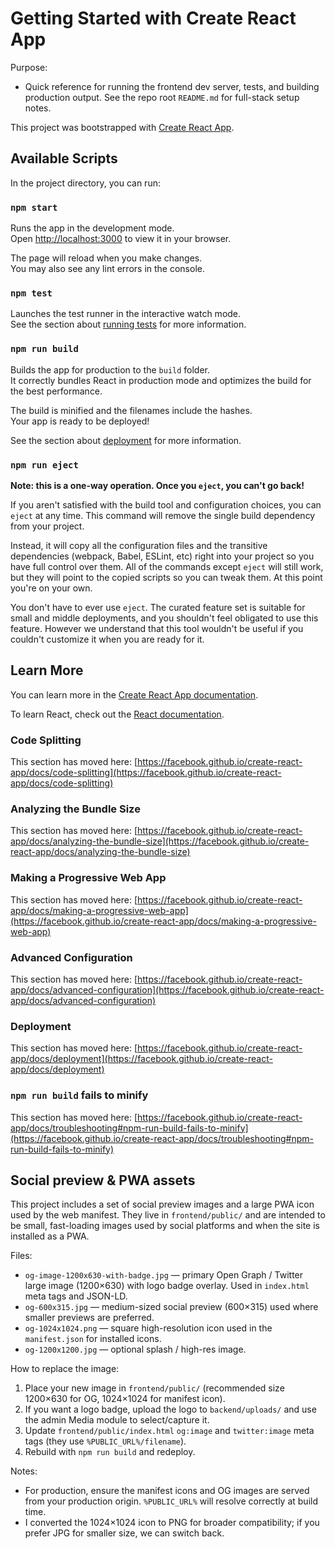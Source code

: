 # Getting Started with Create React App

Purpose:
- Quick reference for running the frontend dev server, tests, and building
	production output. See the repo root `README.md` for full-stack setup notes.

This project was bootstrapped with [Create React App](https://github.com/facebook/create-react-app).

## Available Scripts

In the project directory, you can run:

### `npm start`

Runs the app in the development mode.\
Open [http://localhost:3000](http://localhost:3000) to view it in your browser.

The page will reload when you make changes.\
You may also see any lint errors in the console.

### `npm test`

Launches the test runner in the interactive watch mode.\
See the section about [running tests](https://facebook.github.io/create-react-app/docs/running-tests) for more information.

### `npm run build`

Builds the app for production to the `build` folder.\
It correctly bundles React in production mode and optimizes the build for the best performance.

The build is minified and the filenames include the hashes.\
Your app is ready to be deployed!

See the section about [deployment](https://facebook.github.io/create-react-app/docs/deployment) for more information.

### `npm run eject`

**Note: this is a one-way operation. Once you `eject`, you can't go back!**

If you aren't satisfied with the build tool and configuration choices, you can `eject` at any time. This command will remove the single build dependency from your project.

Instead, it will copy all the configuration files and the transitive dependencies (webpack, Babel, ESLint, etc) right into your project so you have full control over them. All of the commands except `eject` will still work, but they will point to the copied scripts so you can tweak them. At this point you're on your own.

You don't have to ever use `eject`. The curated feature set is suitable for small and middle deployments, and you shouldn't feel obligated to use this feature. However we understand that this tool wouldn't be useful if you couldn't customize it when you are ready for it.

## Learn More

You can learn more in the [Create React App documentation](https://facebook.github.io/create-react-app/docs/getting-started).

To learn React, check out the [React documentation](https://reactjs.org/).

### Code Splitting

This section has moved here: [https://facebook.github.io/create-react-app/docs/code-splitting](https://facebook.github.io/create-react-app/docs/code-splitting)

### Analyzing the Bundle Size

This section has moved here: [https://facebook.github.io/create-react-app/docs/analyzing-the-bundle-size](https://facebook.github.io/create-react-app/docs/analyzing-the-bundle-size)

### Making a Progressive Web App

This section has moved here: [https://facebook.github.io/create-react-app/docs/making-a-progressive-web-app](https://facebook.github.io/create-react-app/docs/making-a-progressive-web-app)

### Advanced Configuration

This section has moved here: [https://facebook.github.io/create-react-app/docs/advanced-configuration](https://facebook.github.io/create-react-app/docs/advanced-configuration)

### Deployment

This section has moved here: [https://facebook.github.io/create-react-app/docs/deployment](https://facebook.github.io/create-react-app/docs/deployment)

### `npm run build` fails to minify

This section has moved here: [https://facebook.github.io/create-react-app/docs/troubleshooting#npm-run-build-fails-to-minify](https://facebook.github.io/create-react-app/docs/troubleshooting#npm-run-build-fails-to-minify)

## Social preview & PWA assets

This project includes a set of social preview images and a large PWA icon used by the web manifest. They live in `frontend/public/` and are intended to be small, fast-loading images used by social platforms and when the site is installed as a PWA.

Files:
- `og-image-1200x630-with-badge.jpg` — primary Open Graph / Twitter large image (1200×630) with logo badge overlay. Used in `index.html` meta tags and JSON-LD.
- `og-600x315.jpg` — medium-sized social preview (600×315) used where smaller previews are preferred.
- `og-1024x1024.png` — square high-resolution icon used in the `manifest.json` for installed icons.
- `og-1200x1200.jpg` — optional splash / high-res image.

How to replace the image:
1. Place your new image in `frontend/public/` (recommended size 1200×630 for OG, 1024×1024 for manifest icon).
2. If you want a logo badge, upload the logo to `backend/uploads/` and use the admin Media module to select/capture it.
3. Update `frontend/public/index.html` `og:image` and `twitter:image` meta tags (they use `%PUBLIC_URL%/filename`).
4. Rebuild with `npm run build` and redeploy.

Notes:
- For production, ensure the manifest icons and OG images are served from your production origin. `%PUBLIC_URL%` will resolve correctly at build time.
- I converted the 1024×1024 icon to PNG for broader compatibility; if you prefer JPG for smaller size, we can switch back.

